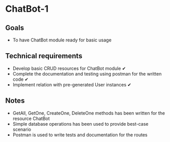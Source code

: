 # ChatBot-1

## Goals

- To have ChatBot module ready for basic usage

## Technical requirements

- Develop basic CRUD resources for ChatBot module ✔
- Complete the documentation and testing using postman for the written code ✔
- Implement relation with pre-generated User instances ✔

## Notes

- GetAll, GetOne, CreateOne, DeleteOne methods has been written for the resource ChatBot
- Simple database operations has been used to provide best-case scenario
- Postman is used to write tests and documentation for the routes

